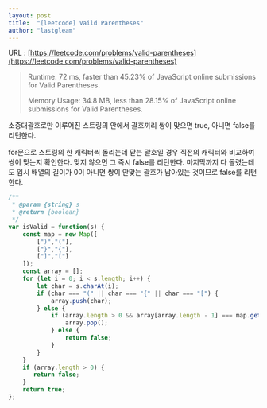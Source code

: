 ```yaml
---
layout: post
title:  "[leetcode] Vaild Parentheses"
author: "lastgleam"
---
```

URL : [https://leetcode.com/problems/valid-parentheses](https://leetcode.com/problems/valid-parentheses)

> Runtime: 72 ms, faster than 45.23% of JavaScript online submissions for Valid Parentheses.
>
> Memory Usage: 34.8 MB, less than 28.15% of JavaScript online submissions for Valid Parentheses.

소중대괄호로만 이루어진 스트링의 안에서 괄호끼리 쌍이 맞으면 true, 아니면 false를 리턴한다.

for문으로 스트링의 한 캐릭터씩 돌리는데 닫는 괄호일 경우 직전의 캐릭터와 비교하여 쌍이 맞는지 확인한다.
맞지 않으면 그 즉시 false를 리턴한다.
마지막까지 다 돌렸는데도 임시 배열의 길이가 0이 아니면 쌍이 안맞는 괄호가 남아있는 것이므로 false를 리턴한다.

```javascript
/**
 * @param {string} s
 * @return {boolean}
 */
var isValid = function(s) {
    const map = new Map([
        [")","("],
        ["}","{"],
        ["]","["]
    ]);
    const array = [];
    for (let i = 0; i < s.length; i++) {
        let char = s.charAt(i);
        if (char === "(" || char === "{" || char === "[") {
            array.push(char);
        } else {
            if (array.length > 0 && array[array.length - 1] === map.get(char)) {
                array.pop();
            } else {
                return false;
            }
        }
    }
    if (array.length > 0) {
       return false;
    }
    return true;
};
```
